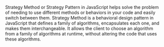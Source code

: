 Strategy Method or Strategy Pattern in JavaScript helps solve the problem of needing to use different methods or behaviors in your code and easily switch between them. Strategy Method is a behavioral design pattern in JavaScript that defines a family of algorithms, encapsulates each one, and makes them interchangeable. It allows the client to choose an algorithm from a family of algorithms at runtime, without altering the code that uses these algorithms.